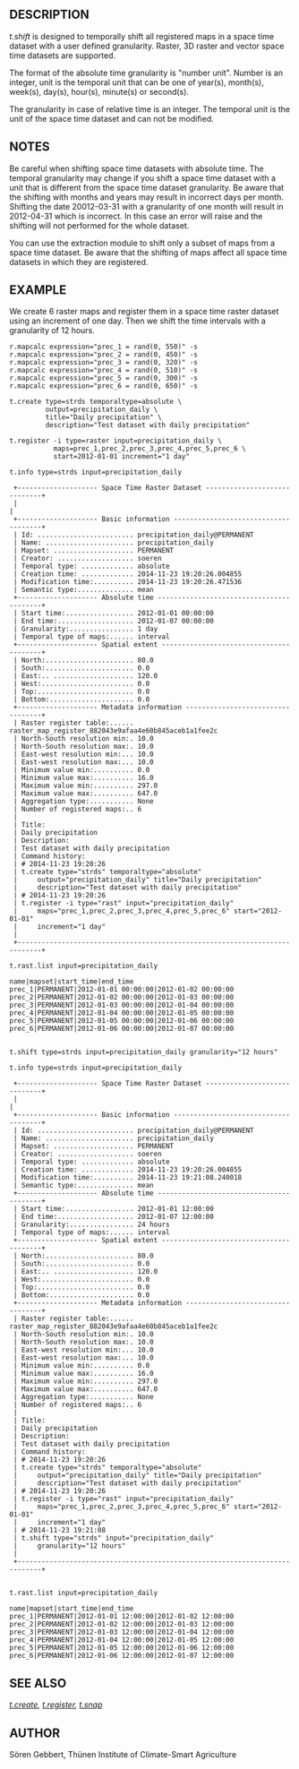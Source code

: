 ## DESCRIPTION

*t.shift* is designed to temporally shift all registered maps in a space
time dataset with a user defined granularity. Raster, 3D raster and
vector space time datasets are supported.

The format of the absolute time granularity is "number unit". Number is
an integer, unit is the temporal unit that can be one of year(s),
month(s), week(s), day(s), hour(s), minute(s) or second(s).

The granularity in case of relative time is an integer. The temporal
unit is the unit of the space time dataset and can not be modified.

## NOTES

Be careful when shifting space time datasets with absolute time. The
temporal granularity may change if you shift a space time dataset with a
unit that is different from the space time dataset granularity. Be aware
that the shifting with months and years may result in incorrect days per
month. Shifting the date 20012-03-31 with a granularity of one month
will result in 2012-04-31 which is incorrect. In this case an error will
raise and the shifting will not performed for the whole dataset.

You can use the extraction module to shift only a subset of maps from a
space time dataset. Be aware that the shifting of maps affect all space
time datasets in which they are registered.

## EXAMPLE

We create 6 raster maps and register them in a space time raster dataset
using an increment of one day. Then we shift the time intervals with a
granularity of 12 hours.

```shell
r.mapcalc expression="prec_1 = rand(0, 550)" -s
r.mapcalc expression="prec_2 = rand(0, 450)" -s
r.mapcalc expression="prec_3 = rand(0, 320)" -s
r.mapcalc expression="prec_4 = rand(0, 510)" -s
r.mapcalc expression="prec_5 = rand(0, 300)" -s
r.mapcalc expression="prec_6 = rand(0, 650)" -s

t.create type=strds temporaltype=absolute \
         output=precipitation_daily \
         title="Daily precipitation" \
         description="Test dataset with daily precipitation"

t.register -i type=raster input=precipitation_daily \
           maps=prec_1,prec_2,prec_3,prec_4,prec_5,prec_6 \
           start=2012-01-01 increment="1 day"

t.info type=strds input=precipitation_daily

 +-------------------- Space Time Raster Dataset -----------------------------+
 |                                                                            |
 +-------------------- Basic information -------------------------------------+
 | Id: ........................ precipitation_daily@PERMANENT
 | Name: ...................... precipitation_daily
 | Mapset: .................... PERMANENT
 | Creator: ................... soeren
 | Temporal type: ............. absolute
 | Creation time: ............. 2014-11-23 19:20:26.004855
 | Modification time:.......... 2014-11-23 19:20:26.471536
 | Semantic type:.............. mean
 +-------------------- Absolute time -----------------------------------------+
 | Start time:................. 2012-01-01 00:00:00
 | End time:................... 2012-01-07 00:00:00
 | Granularity:................ 1 day
 | Temporal type of maps:...... interval
 +-------------------- Spatial extent ----------------------------------------+
 | North:...................... 80.0
 | South:...................... 0.0
 | East:.. .................... 120.0
 | West:....................... 0.0
 | Top:........................ 0.0
 | Bottom:..................... 0.0
 +-------------------- Metadata information ----------------------------------+
 | Raster register table:...... raster_map_register_882043e9afaa4e60b845aceb1a1fee2c
 | North-South resolution min:. 10.0
 | North-South resolution max:. 10.0
 | East-west resolution min:... 10.0
 | East-west resolution max:... 10.0
 | Minimum value min:.......... 0.0
 | Minimum value max:.......... 16.0
 | Maximum value min:.......... 297.0
 | Maximum value max:.......... 647.0
 | Aggregation type:........... None
 | Number of registered maps:.. 6
 |
 | Title:
 | Daily precipitation
 | Description:
 | Test dataset with daily precipitation
 | Command history:
 | # 2014-11-23 19:20:26
 | t.create type="strds" temporaltype="absolute"
 |     output="precipitation_daily" title="Daily precipitation"
 |     description="Test dataset with daily precipitation"
 | # 2014-11-23 19:20:26
 | t.register -i type="rast" input="precipitation_daily"
 |     maps="prec_1,prec_2,prec_3,prec_4,prec_5,prec_6" start="2012-01-01"
 |     increment="1 day"
 |
 +----------------------------------------------------------------------------+

t.rast.list input=precipitation_daily

name|mapset|start_time|end_time
prec_1|PERMANENT|2012-01-01 00:00:00|2012-01-02 00:00:00
prec_2|PERMANENT|2012-01-02 00:00:00|2012-01-03 00:00:00
prec_3|PERMANENT|2012-01-03 00:00:00|2012-01-04 00:00:00
prec_4|PERMANENT|2012-01-04 00:00:00|2012-01-05 00:00:00
prec_5|PERMANENT|2012-01-05 00:00:00|2012-01-06 00:00:00
prec_6|PERMANENT|2012-01-06 00:00:00|2012-01-07 00:00:00


t.shift type=strds input=precipitation_daily granularity="12 hours"

t.info type=strds input=precipitation_daily

 +-------------------- Space Time Raster Dataset -----------------------------+
 |                                                                            |
 +-------------------- Basic information -------------------------------------+
 | Id: ........................ precipitation_daily@PERMANENT
 | Name: ...................... precipitation_daily
 | Mapset: .................... PERMANENT
 | Creator: ................... soeren
 | Temporal type: ............. absolute
 | Creation time: ............. 2014-11-23 19:20:26.004855
 | Modification time:.......... 2014-11-23 19:21:08.240018
 | Semantic type:.............. mean
 +-------------------- Absolute time -----------------------------------------+
 | Start time:................. 2012-01-01 12:00:00
 | End time:................... 2012-01-07 12:00:00
 | Granularity:................ 24 hours
 | Temporal type of maps:...... interval
 +-------------------- Spatial extent ----------------------------------------+
 | North:...................... 80.0
 | South:...................... 0.0
 | East:.. .................... 120.0
 | West:....................... 0.0
 | Top:........................ 0.0
 | Bottom:..................... 0.0
 +-------------------- Metadata information ----------------------------------+
 | Raster register table:...... raster_map_register_882043e9afaa4e60b845aceb1a1fee2c
 | North-South resolution min:. 10.0
 | North-South resolution max:. 10.0
 | East-west resolution min:... 10.0
 | East-west resolution max:... 10.0
 | Minimum value min:.......... 0.0
 | Minimum value max:.......... 16.0
 | Maximum value min:.......... 297.0
 | Maximum value max:.......... 647.0
 | Aggregation type:........... None
 | Number of registered maps:.. 6
 |
 | Title:
 | Daily precipitation
 | Description:
 | Test dataset with daily precipitation
 | Command history:
 | # 2014-11-23 19:20:26
 | t.create type="strds" temporaltype="absolute"
 |     output="precipitation_daily" title="Daily precipitation"
 |     description="Test dataset with daily precipitation"
 | # 2014-11-23 19:20:26
 | t.register -i type="rast" input="precipitation_daily"
 |     maps="prec_1,prec_2,prec_3,prec_4,prec_5,prec_6" start="2012-01-01"
 |     increment="1 day"
 | # 2014-11-23 19:21:08
 | t.shift type="strds" input="precipitation_daily"
 |     granularity="12 hours"
 |
 +----------------------------------------------------------------------------+


t.rast.list input=precipitation_daily

name|mapset|start_time|end_time
prec_1|PERMANENT|2012-01-01 12:00:00|2012-01-02 12:00:00
prec_2|PERMANENT|2012-01-02 12:00:00|2012-01-03 12:00:00
prec_3|PERMANENT|2012-01-03 12:00:00|2012-01-04 12:00:00
prec_4|PERMANENT|2012-01-04 12:00:00|2012-01-05 12:00:00
prec_5|PERMANENT|2012-01-05 12:00:00|2012-01-06 12:00:00
prec_6|PERMANENT|2012-01-06 12:00:00|2012-01-07 12:00:00
```

## SEE ALSO

*[t.create](t.create.md), [t.register](t.register.md),
[t.snap](t.snap.md)*

## AUTHOR

Sören Gebbert, Thünen Institute of Climate-Smart Agriculture

